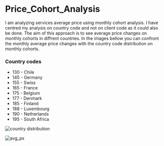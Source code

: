 # Price_Cohort_Analysis

I am analyzing services average price using monthly cohort analysis. 
I have centred my analysis on country code and not on client code as it could also be done.
The aim of this approach is to see average price changes on monthly cohorts in diffrent countries. 
In the images bellow you can confront the monthly average price changes with the country code distribution on monthly cohorts. 


### Country codes

- 130 - Chile
- 145 - Germany  
- 155 - Swiss
- 165 - France 
- 175 - Belgium
- 177 - Denmark
- 185 - Finland
- 188 - Luxembourg
- 190 - Netherlands
- 195 - South Africa



![country distribution](https://user-images.githubusercontent.com/47668423/110117206-d707d000-7db8-11eb-98ba-33e4e22abc6c.png)



![avg_px](https://user-images.githubusercontent.com/47668423/110117368-0a4a5f00-7db9-11eb-8cdd-04236c80de57.png)



